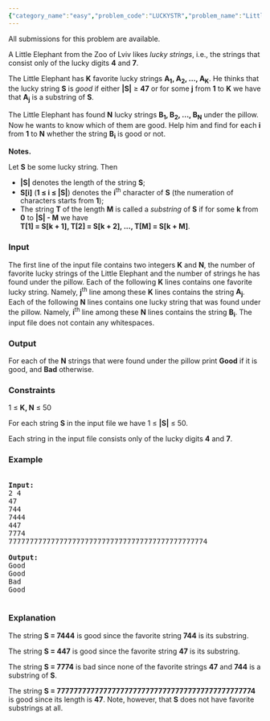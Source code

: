 ```yaml
---
{"category_name":"easy","problem_code":"LUCKYSTR","problem_name":"Little Elephant and Strings","languages_supported":{"0":"ADA","1":"ASM","2":"BASH","3":"BF","4":"C","5":"C99 strict","6":"CAML","7":"CLOJ","8":"CLPS","9":"CPP 4.3.2","10":"CPP 4.9.2","11":"CPP14","12":"CS2","13":"D","14":"ERL","15":"FORT","16":"FS","17":"GO","18":"HASK","19":"ICK","20":"ICON","21":"JAVA","22":"JS","23":"LISP clisp","24":"LISP sbcl","25":"LUA","26":"NEM","27":"NICE","28":"NODEJS","29":"PAS fpc","30":"PAS gpc","31":"PERL","32":"PERL6","33":"PHP","34":"PIKE","35":"PRLG","36":"PYTH","37":"PYTH 3.4","38":"RUBY","39":"SCALA","40":"SCM guile","41":"SCM qobi","42":"ST","43":"TCL","44":"TEXT","45":"WSPC"},"max_timelimit":2,"source_sizelimit":50000,"problem_author":"witua","problem_tester":"anton_lunyov","date_added":"1-03-2012","tags":{"0":"cook22","1":"easy","2":"witua"},"editorial_url":"http://discuss.codechef.com/problems/LUCKYSTR","time":{"view_start_date":1337541022,"submit_start_date":1337541022,"visible_start_date":1337539200,"end_date":1735669800},"layout":"problem"}
---
```

<span class="solution-visible-txt">All submissions for this problem are available.</span><p>A Little Elephant from the Zoo of Lviv likes <i>lucky strings</i>, i.e., the strings that consist only of the lucky digits <b>4</b> and <b>7</b>.</p>

<p>The Little Elephant has <b>K</b> favorite lucky strings <b>A<sub>1</sub>, A<sub>2</sub>, ..., A<sub>K</sub></b>. He thinks that the lucky string <b>S</b> is <i>good</i> if either <b>|S|</b> ≥ <b>47</b> or for some <b>j</b> from <b>1</b> to <b>K</b> we have that <b> A<sub>j</sub></b> is a substring of <b>S</b>.</p>

<p>The Little Elephant has found <b>N</b> lucky strings <b>B<sub>1</sub>, B<sub>2</sub>, ..., B<sub>N</sub></b> under the pillow. Now he wants to know which of them are good. Help him and find for each <b>i</b> from <b>1</b> to <b>N</b> whether the string <b>B<sub>i</sub></b> is good or not.</p>

<p><b>Notes.</b></p>

Let <b>S</b> be some lucky string. Then

<ul>

<li><b>|S|</b> denotes the length of the string <b>S</b>;

</li><li><b>S[i]</b> (<b>1 ≤ i ≤ |S|</b>) denotes the <b>i</b><sup>th</sup> character of <b>S</b> (the numeration of characters starts from <b>1</b>);

</li><li>The string <b>T</b> of the length <b>M</b> is called a <i>substring</i> of <b>S</b> if for some <b>k</b> from <b>0</b> to <b>|S| - M</b> we have <br />
<b>T[1] = S[k + 1], T[2] = S[k + 2], ..., T[M] = S[k + M]</b>.

</li></ul>

<h3>Input</h3>

<p>The first line of the input file contains two integers <b>K</b> and <b>N</b>, the number of favorite lucky strings of the Little Elephant and the number of strings he has found under the pillow. Each of the following <b>K</b> lines contains one favorite lucky string. Namely, <b>j</b><sup>th</sup> line among these <b>K</b> lines contains the string <b>A<sub>j</sub></b>. Each of the following <b>N</b> lines contains one lucky string that was found under the pillow. Namely, <b>i</b><sup>th</sup> line among these <b>N</b> lines contains the string <b>B<sub>i</sub></b>. The input file does not contain any whitespaces.</p>

<h3>Output</h3>

<p>For each of the <b>N</b> strings that were found under the pillow print <b>Good</b> if it is good, and <b>Bad</b> otherwise.</p>

<h3>Constraints</h3>
<p>1 ≤ <b>K, N</b> ≤ 50
</p><p>For each string <b>S</b> in the input file we have 1 ≤ <b>|S|</b> ≤ 50.
</p><p>Each string in the input file consists only of the lucky digits <b>4</b> and <b>7</b>.

<h3>Example</h3>

<pre>

<b>Input:</b>
2 4
47
744
7444
447
7774
77777777777777777777777777777777777777777777774

<b>Output:</b>
Good
Good
Bad
Good

</pre>

<h3>Explanation</h3>
</p><p>The string <b>S = 7444</b> is good since the favorite string <b>744</b> is its substring.</p>
<p>The string <b>S = 447</b> is good since the favorite string <b>47</b> is its substring.</p>
<p>The string <b>S = 7774</b> is bad since none of the favorite strings <b>47</b> and <b>744</b> is a substring of <b>S</b>.</p>
<p>The string <b>S = 77777777777777777777777777777777777777777777774</b> is good since its length is <b>47</b>. Note, however, that <b>S</b> does not have favorite substrings at all.</p>